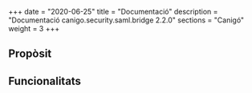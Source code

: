 +++
date        = "2020-06-25"
title       = "Documentació"
description = "Documentació canigo.security.saml.bridge 2.2.0"
sections    = "Canigó"
weight      = 3
+++

## Propòsit



## Funcionalitats
